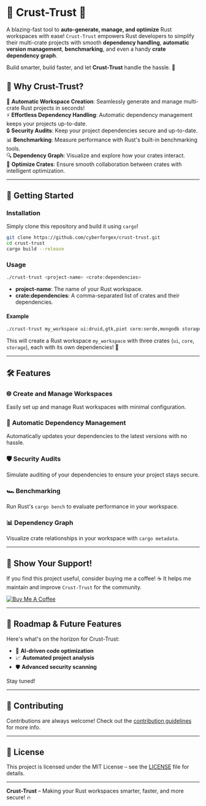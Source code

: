 # 🦀 **Crust-Trust** 🚀

A blazing-fast tool to **auto-generate, manage, and optimize** Rust workspaces with ease! `Crust-Trust` empowers Rust developers to simplify their multi-crate projects with smooth **dependency handling**, **automatic version management**, **benchmarking**, and even a handy **crate dependency graph**. 

Build smarter, build faster, and let **Crust-Trust** handle the hassle. 🙌

## 🎯 **Why Crust-Trust?**

🔧 **Automatic Workspace Creation**: Seamlessly generate and manage multi-crate Rust projects in seconds!<br>
⚡ **Effortless Dependency Handling**: Automatic dependency management keeps your projects up-to-date.<br>
🔒 **Security Audits**: Keep your project dependencies secure and up-to-date.<br>
📊 **Benchmarking**: Measure performance with Rust's built-in benchmarking tools.<br>
🔍 **Dependency Graph**: Visualize and explore how your crates interact.<br>
🎯 **Optimize Crates**: Ensure smooth collaboration between crates with intelligent optimization.

---

## 🚀 **Getting Started**

### Installation

Simply clone this repository and build it using `cargo`!

```bash
git clone https://github.com/cyberforgex/crust-trust.git
cd crust-trust
cargo build --release
```

### Usage

```bash
./crust-trust <project-name> <crate:dependencies>
```

- **project-name**: The name of your Rust workspace.
- **crate:dependencies**: A comma-separated list of crates and their dependencies.

#### Example

```bash
./crust-trust my_workspace ui:druid,gtk,piet core:serde,mongodb storage:sysinfo,zfs
```

This will create a Rust workspace `my_workspace` with three crates (`ui`, `core`, `storage`), each with its own dependencies! 🚀

---

## 🛠️ **Features**

### 🌐 **Create and Manage Workspaces**  
Easily set up and manage Rust workspaces with minimal configuration.

### 🔧 **Automatic Dependency Management**  
Automatically updates your dependencies to the latest versions with no hassle.

### 🛡️ **Security Audits**  
Simulate auditing of your dependencies to ensure your project stays secure.

### 🏎️ **Benchmarking**  
Run Rust's `cargo bench` to evaluate performance in your workspace.

### 📊 **Dependency Graph**  
Visualize crate relationships in your workspace with `cargo metadata`.

---

## 🌟 **Show Your Support!**

If you find this project useful, consider buying me a coffee! ☕ It helps me maintain and improve `Crust-Trust` for the community.

<a href="https://www.buymeacoffee.com/cyberforgex" target="_blank"><img src="https://img.shields.io/badge/Buy%20Me%20A-Coffee-orange?style=for-the-badge&logo=buy-me-a-coffee" alt="Buy Me A Coffee"></a>

---

## 🚀 **Roadmap & Future Features**

Here's what's on the horizon for Crust-Trust:

- 🧠 **AI-driven code optimization**  
- 📈 **Automated project analysis**  
- 🛡️ **Advanced security scanning**

Stay tuned!

---

## 💬 **Contributing**

Contributions are always welcome! Check out the [contribution guidelines](CONTRIBUTING.md) for more info.

---

## 📄 **License**

This project is licensed under the MIT License – see the [LICENSE](LICENSE) file for details.

---

**Crust-Trust** – Making your Rust workspaces smarter, faster, and more secure! 🔥
